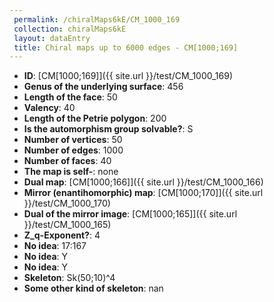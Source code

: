 ```yaml
--- 
 permalink: /chiralMaps6kE/CM_1000_169 
 collection: chiralMaps6kE
 layout: dataEntry
 title: Chiral maps up to 6000 edges - CM[1000;169]
---
```


- **ID**: [CM[1000;169]]({{ site.url }}/test/CM_1000_169)
- **Genus of the underlying surface**: 456
- **Length of the face**: 50
- **Valency**: 40
- **Length of the Petrie polygon**: 200
- **Is the automorphism group solvable?**: S
- **Number of vertices**: 50
- **Number of edges**: 1000
- **Number of faces**: 40
- **The map is self-**: none
- **Dual map**: [CM[1000;166]]({{ site.url }}/test/CM_1000_166)
- **Mirror (enantihomorphic) map**: [CM[1000;170]]({{ site.url }}/test/CM_1000_170)
- **Dual of the mirror image**: [CM[1000;165]]({{ site.url }}/test/CM_1000_165)
- **Z_q-Exponent?**: 4
- **No idea**:  17:167
- **No idea**: Y
- **No idea**: Y
- **Skeleton**: Sk(50;10)^4
- **Some other kind of skeleton**: nan
